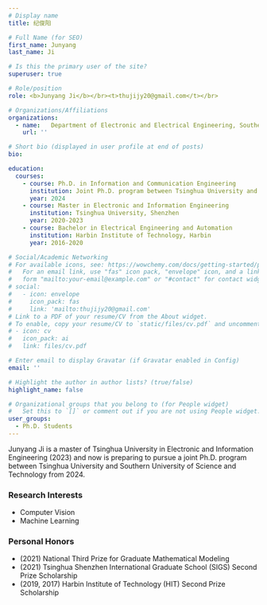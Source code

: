 ```yaml
---
# Display name
title: 纪俊阳

# Full Name (for SEO)
first_name: Junyang
last_name: Ji

# Is this the primary user of the site?
superuser: true

# Role/position
role: <b>Junyang Ji</b></br><t>thujijy20@gmail.com</t></br>

# Organizations/Affiliations
organizations:
  - name:   Department of Electronic and Electrical Engineering, Southern University of Science and Technology
    url: ''

# Short bio (displayed in user profile at end of posts)
bio:

education:
  courses:
    - course: Ph.D. in Information and Communication Engineering
      institution: Joint Ph.D. program between Tsinghua University and Southern University of Science and Technology, Shenzhen
      year: 2024
    - course: Master in Electronic and Information Engineering
      institution: Tsinghua University, Shenzhen
      year: 2020-2023
    - course: Bachelor in Electrical Engineering and Automation
      institution: Harbin Institute of Technology, Harbin
      year: 2016-2020

# Social/Academic Networking
# For available icons, see: https://wowchemy.com/docs/getting-started/page-builder/#icons
#   For an email link, use "fas" icon pack, "envelope" icon, and a link in the
#   form "mailto:your-email@example.com" or "#contact" for contact widget.
# social:
#   - icon: envelope
#     icon_pack: fas
#     link: 'mailto:thujijy20@gmail.com'
# Link to a PDF of your resume/CV from the About widget.
# To enable, copy your resume/CV to `static/files/cv.pdf` and uncomment the lines below.
# - icon: cv
#   icon_pack: ai
#   link: files/cv.pdf

# Enter email to display Gravatar (if Gravatar enabled in Config)
email: ''

# Highlight the author in author lists? (true/false)
highlight_name: false

# Organizational groups that you belong to (for People widget)
#   Set this to `[]` or comment out if you are not using People widget.
user_groups:
  - Ph.D. Students
---
```


Junyang Ji is a master of Tsinghua University in Electronic and Information Engineering (2023) and now is preparing to pursue a joint Ph.D. program between Tsinghua University and Southern University of Science and Technology from 2024.

### **Research Interests**
* Computer Vision
* Machine Learning


### **Personal Honors**
* (2021) National Third Prize for Graduate Mathematical Modeling
* (2021) Tsinghua Shenzhen International Graduate School (SIGS) Second Prize Scholarship
* (2019, 2017) Harbin Institute of Technology (HIT) Second Prize Scholarship

